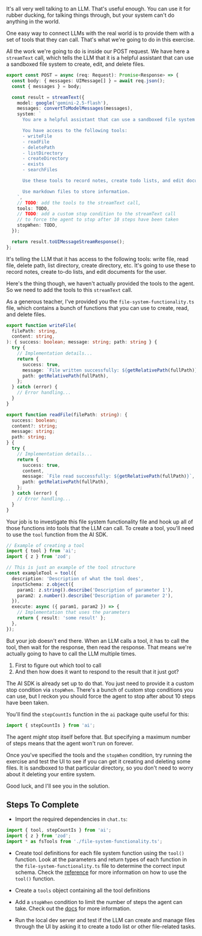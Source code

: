 It's all very well talking to an LLM. That's useful enough. You can use it for rubber ducking, for talking things through, but your system can't do anything in the world.

One easy way to connect LLMs with the real world is to provide them with a set of tools that they can call. That's what we're going to do in this exercise.

All the work we're going to do is inside our POST request. We have here a `streamText` call, which tells the LLM that it is a helpful assistant that can use a sandboxed file system to create, edit, and delete files.

```ts
export const POST = async (req: Request): Promise<Response> => {
  const body: { messages: UIMessage[] } = await req.json();
  const { messages } = body;

  const result = streamText({
    model: google('gemini-2.5-flash'),
    messages: convertToModelMessages(messages),
    system: `
      You are a helpful assistant that can use a sandboxed file system to create, edit and delete files.

      You have access to the following tools:
      - writeFile
      - readFile
      - deletePath
      - listDirectory
      - createDirectory
      - exists
      - searchFiles

      Use these tools to record notes, create todo lists, and edit documents for the user.

      Use markdown files to store information.
    `,
    // TODO: add the tools to the streamText call,
    tools: TODO,
    // TODO: add a custom stop condition to the streamText call
    // to force the agent to stop after 10 steps have been taken
    stopWhen: TODO,
  });

  return result.toUIMessageStreamResponse();
};
```

It's telling the LLM that it has access to the following tools: write file, read file, delete path, list directory, create directory, etc. It's going to use these to record notes, create to-do lists, and edit documents for the user.

Here's the thing though, we haven't actually provided the tools to the agent. So we need to add the tools to this `streamText` call.

As a generous teacher, I've provided you the `file-system-functionality.ts` file, which contains a bunch of functions that you can use to create, read, and delete files.

```ts
export function writeFile(
  filePath: string,
  content: string,
): { success: boolean; message: string; path: string } {
  try {
    // Implementation details...
    return {
      success: true,
      message: `File written successfully: ${getRelativePath(fullPath)}`,
      path: getRelativePath(fullPath),
    };
  } catch (error) {
    // Error handling...
  }
}

export function readFile(filePath: string): {
  success: boolean;
  content?: string;
  message: string;
  path: string;
} {
  try {
    // Implementation details...
    return {
      success: true,
      content,
      message: `File read successfully: ${getRelativePath(fullPath)}`,
      path: getRelativePath(fullPath),
    };
  } catch (error) {
    // Error handling...
  }
}
```

Your job is to investigate this file system functionality file and hook up all of those functions into tools that the LLM can call. To create a tool, you'll need to use the `tool` function from the AI SDK.

```ts
// Example of creating a tool
import { tool } from 'ai';
import { z } from 'zod';

// This is just an example of the tool structure
const exampleTool = tool({
  description: 'Description of what the tool does',
  inputSchema: z.object({
    param1: z.string().describe('Description of parameter 1'),
    param2: z.number().describe('Description of parameter 2'),
  }),
  execute: async ({ param1, param2 }) => {
    // Implementation that uses the parameters
    return { result: 'some result' };
  },
});
```

But your job doesn't end there. When an LLM calls a tool, it has to call the tool, then wait for the response, then read the response. That means we're actually going to have to call the LLM multiple times.

1. First to figure out which tool to call
2. And then how does it want to respond to the result that it just got?

The AI SDK is already set up to do that. You just need to provide it a custom stop condition via `stopWhen`. There's a bunch of custom stop conditions you can use, but I reckon you should force the agent to stop after about 10 steps have been taken.

You'll find the `stepCountIs` function in the `ai` package quite useful for this:

```ts
import { stepCountIs } from 'ai';
```

The agent _might_ stop itself before that. But specifying a maximum number of steps means that the agent won't run on forever.

Once you've specified the tools and the `stopWhen` condition, try running the exercise and test the UI to see if you can get it creating and deleting some files. It is sandboxed to that particular directory, so you don't need to worry about it deleting your entire system.

Good luck, and I'll see you in the solution.

## Steps To Complete

- Import the required dependencies in `chat.ts`:

```ts
import { tool, stepCountIs } from 'ai';
import { z } from 'zod';
import * as fsTools from './file-system-functionality.ts';
```

- Create tool definitions for each file system function using the `tool()` function. Look at the parameters and return types of each function in the `file-system-functionality.ts` file to determine the correct input schema. Check the [reference](/exercises/99-reference/99.7-defining-tools/explainer/readme.md) for more information on how to use the `tool()` function.

- Create a `tools` object containing all the tool definitions

- Add a `stopWhen` condition to limit the number of steps the agent can take. Check out the [docs](https://ai-sdk.dev/docs/ai-sdk-core/tools-and-tool-calling#multi-step-calls-using-stopwhen) for more information.

- Run the local dev server and test if the LLM can create and manage files through the UI by asking it to create a todo list or other file-related tasks.
